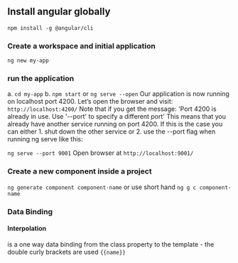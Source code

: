 ## Install angular globally
`npm install -g @angular/cli`
### Create a workspace and initial application
`ng new my-app`
### run the application
a. `cd my-app`
b. `npm start` or
`ng serve --open`
Our application is now running on localhost port 4200. Let’s open the browser and visit:
`http://localhost:4200/`
Note that if you get the message:
'Port 4200 is already in use. Use '--port' to specify a different port'
This means that you already have another service running on port 4200. If this is the case you can either 1. shut down the other service or 2. use the --port flag when running ng serve like this:

`ng serve --port 9001`
Open browser at `http://localhost:9001/`

### Create a new component inside a project
`ng generate component component-name` or use short hand
`ng g c component-name`

### Data Binding
#### Interpolation 
is a one way data binding from the class property to the template - the double curly 
brackets are used `{{name}}`
